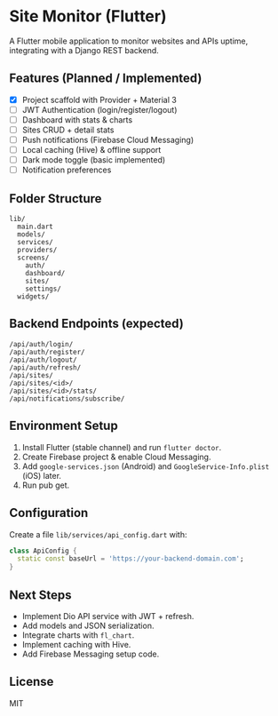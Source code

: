 # Site Monitor (Flutter)

A Flutter mobile application to monitor websites and APIs uptime, integrating with a Django REST backend.

## Features (Planned / Implemented)
- [x] Project scaffold with Provider + Material 3
- [ ] JWT Authentication (login/register/logout)
- [ ] Dashboard with stats & charts
- [ ] Sites CRUD + detail stats
- [ ] Push notifications (Firebase Cloud Messaging)
- [ ] Local caching (Hive) & offline support
- [ ] Dark mode toggle (basic implemented)
- [ ] Notification preferences

## Folder Structure
```
lib/
  main.dart
  models/
  services/
  providers/
  screens/
    auth/
    dashboard/
    sites/
    settings/
  widgets/
```

## Backend Endpoints (expected)
```
/api/auth/login/
/api/auth/register/
/api/auth/logout/
/api/auth/refresh/
/api/sites/
/api/sites/<id>/
/api/sites/<id>/stats/
/api/notifications/subscribe/
```

## Environment Setup
1. Install Flutter (stable channel) and run `flutter doctor`.
2. Create Firebase project & enable Cloud Messaging.
3. Add `google-services.json` (Android) and `GoogleService-Info.plist` (iOS) later.
4. Run pub get.

## Configuration
Create a file `lib/services/api_config.dart` with:
```dart
class ApiConfig {
  static const baseUrl = 'https://your-backend-domain.com';
}
```

## Next Steps
- Implement Dio API service with JWT + refresh.
- Add models and JSON serialization.
- Integrate charts with `fl_chart`.
- Implement caching with Hive.
- Add Firebase Messaging setup code.

## License
MIT
